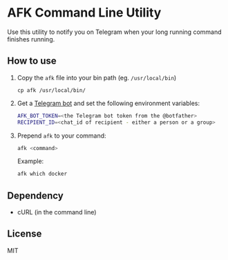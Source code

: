# AFK Command Line Utility

Use this utility to notify you on Telegram when your long running command finishes running.

## How to use

1. Copy the `afk` file into your bin path (eg. `/usr/local/bin`)

    ```
    cp afk /usr/local/bin/
    ```

2. Get a [Telegram bot](https://core.telegram.org/bots) and set the following environment variables:

    ```bash
    AFK_BOT_TOKEN=<the Telegram bot token from the @botfather>
    RECIPIENT_ID=<chat_id of recipient - either a person or a group>
    ```
3. Prepend `afk` to your command:

    ```bash
    afk <command>
    ```

    Example:

    ```bash
    afk which docker
    ```

## Dependency

- cURL (in the command line)

## License

MIT
